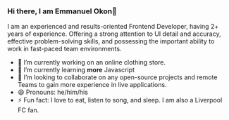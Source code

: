 ### Hi there, I am Emmanuel Okon👋

I am an experienced and results-oriented Frontend Developer, having 2+ years of experience. Offering a
strong attention to UI detail and accuracy, effective problem-solving skills, and possessing the
important ability to work in fast-paced team environments.

- 🔭 I’m currently working on an online clothing store.
- 🌱 I’m currently learning **more** Javascript
- 👯 I’m looking to collaborate on any open-source projects and remote Teams to gain more experience in live applications.
- 😄 Pronouns: he/him/his
- ⚡ Fun fact: I love to eat, listen to song, and sleep. I am also a Liverpool FC fan.

<!--
**EmmanuelOkon/emmanuelokon** is a ✨ _special_ ✨ repository because its `README.md` (this file) appears on your GitHub profile.

Here are some ideas to get you started:

- 🔭 I’m currently working on ...
- 🌱 I’m currently learning ...
- 👯 I’m looking to collaborate on ...
- 🤔 I’m looking for help with ...
- 💬 Ask me about ...
- 📫 How to reach me: ...
- 😄 Pronouns: ...
- ⚡ Fun fact: ...
-->
